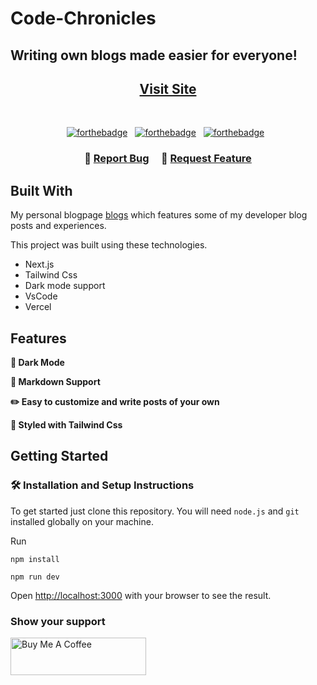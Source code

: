 # Code-Chronicles
## Writing own blogs made easier for everyone!

<h2 align="center">
  <a href="https://code-chronicles.vercel.app/" target="_blank">Visit Site</a>
</h2>

<br/>

<center>

[![forthebadge](https://forthebadge.com/images/badges/built-with-love.svg)](https://forthebadge.com) &nbsp;
[![forthebadge](https://forthebadge.com/images/badges/made-with-javascript.svg)](https://forthebadge.com) &nbsp;
[![forthebadge](https://forthebadge.com/images/badges/open-source.svg)](https://forthebadge.com) &nbsp;

</center>

<h3 align="center">
    🔹
    <a href="https://github.com/Aryanstha/Code-Chronicles/issues">Report Bug</a> &nbsp; &nbsp;
    🔹
    <a href="https://github.com/Aryanstha/Code-Chronicles/issues">Request Feature</a>
</h3>

## Built With

My personal blogpage <a href="https://code-chronicles.vercel.app/" target="_blank">blogs</a> which features some of my developer blog posts and experiences.<br/>

This project was built using these technologies.

- Next.js
- Tailwind Css
- Dark mode support
- VsCode
- Vercel

## Features

**🌙 Dark Mode**

**📃 Markdown Support**

**✏️ Easy to customize and write posts of your own**

**🎨 Styled with Tailwind Css**

## Getting Started

### 🛠 Installation and Setup Instructions

To get started just clone this repository. You will need `node.js` and `git` installed globally on your machine.

Run

```
npm install
```

```
npm run dev
```

Open [http://localhost:3000](http://localhost:3000) with your browser to see the result.


### Show your support

<a href="https://www.buymeacoffee.com/soumyajit4419" target="_blank"><img src="https://cdn.buymeacoffee.com/buttons/v2/default-violet.png" alt="Buy Me A Coffee" height= "60px" width= "217px" ></a>
